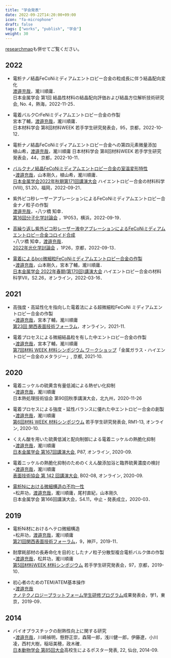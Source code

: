 ```yaml
---
title: "学会発表"
date: 2022-09-22T14:20:00+09:00
icon: "fa-microphone"
draft: false
tags: ["works", "publish", "学会"]
weight: 30
---
```


[researchmap](https://researchmap.jp/atsuyaw)も併せてご覧ください。

## 2022

* 電析ナノ結晶FeCoNiミディアムエントロピー合金の粒成長に伴う結晶配向変化  
    <u>渡邉充哉</u>，瀧川順庸．  
    日本金属学会 第1回 結晶性材料の結晶配向評価および結晶方位解析技術研究会, No. 4，熱海，2022-11-25．

* 電着バルクCrFeNiミディアムエントロピー合金の作製  
    宮本了輔，<u>渡邉充哉</u>，瀧川順庸．  
    日本材料学会 第8回材料WEEK 若手学生研究発表会，95，京都，2022-10-12．

* 電析ナノ結晶FeCoNiミディアムエントロピー合金への第四元素微量添加  
    植山希，<u>渡邉充哉</u>，瀧川順庸
    日本材料学会 第8回材料WEEK 若手学生研究発表会，44，京都，2022-10-11．

* [バルクナノ結晶FeCoNiミディアムエントロピー合金の室温変形特性](https://confit.atlas.jp/guide/event/jim2022autumn/subject/2M08-20-13/advanced)  
    ◦<u>渡邉充哉</u>，山本剛久，植山希，瀧川順庸．  
    [日本金属学会2022年秋期第171回講演大会](https://confit.atlas.jp/guide/event/jim2022autumn/top) ハイエントロピー合金の材料科学(VIII), S1.20，福岡，2022-09-21．

* 紫外ピコ秒レーザーアブレーションによるFeCoNiミディアムエントロピー合金ナノ粒子の作製  
    <u>渡邉充哉</u>，◦八ツ橋 知幸．  
    [第16回分子化学討論会](http://www.molsci.jp/2022/index.html) ，1P053，横浜，2022-09-19．

* [高繰り返し紫外ピコ秒レーザー液中アブレーションによるFeCoNiミディアムエントロピー合金コロイド合成](https://confit.atlas.jp/guide/event/photochemistry2022/subject/1P26/advanced)  
     ◦八ツ橋 知幸，<u>渡邉充哉</u>．  
    [2022年光化学討論会](https://photochemistry.jp/2022/) ，1P26，京都，2022-09-13．

* [電着によるbcc微細粒FeCoNiミディアムエントロピー合金の作製](https://confit.atlas.jp/guide/event/jim2022spring/subject/2J08-16-09/advanced)  
    ◦<u>渡邉充哉</u>，山本剛久，宮本了輔，瀧川順庸．  
    [日本金属学会 2022年春期(第170回)講演大会](https://jim.or.jp/MEETINGS/2022_spr/news/meeting-guide.html) ハイエントロピー合金の材料科学VII，S2.26，オンライン，2022-03-16．

## 2021
* 高強度・高延性化を指向した電着法による超微細粒FeCoNi ミディアムエントロピー合金の作製  
    ◦<u>渡邉充哉</u>，宮本了輔，瀧川順庸  
    [第23回 関西表面技術フォーラム](https://kansai.sfj.or.jp/gyoji/forum/23th/index.html)，オンライン，2021-11.

* 電着プロセスによる微細結晶粒を有した中エントロピー合金の作製  
    ◦<u>渡邉充哉</u>，宮本了輔，瀧川順庸  
    [第7回材料 WEEK 材料シンポジウム ワークショップ](https://www.jsms.jp/kaikoku/7weekpro.htm)「金属ガラス・ハイエントロピー合金のメタラジー」, 京都, 2021-10.

## 2020

* 電着ニッケルの硫黄含有量低減による熱ぜい化抑制  
    ◦<u>渡邉充哉</u>，瀧川順庸  
    日本熱処理技術協会 第90回秋季講演大会，北九州，2020-11-26

* 電着プロセスによる強度・延性バランスに優れた中エントロピー合金の創製  
    ◦<u>渡邉充哉</u>，瀧川順庸  
    [第6回材料 WEEK 材料シンポジウム](https://www.jsms.jp/kaikoku/6weekpro3.htm) 若手学生研究発表会, RM1-13, オンライン, 2020-10.

* くえん酸を用いた硫黄低減と配向制御による電着ニッケルの熱脆化抑制  
    ◦<u>渡邉充哉</u>，瀧川順庸  
    [日本金属学会 第167回講演大会](https://jim.or.jp/MEETINGS/2020_atmn/index.php), P87, オンライン, 2020-09.

* 電着ニッケルの熱脆化抑制のためのくえん酸添加浴と臨界硫黄濃度の検討  
    ◦<u>渡邉充哉</u>，瀧川順庸  
    [表面技術協会 第 142 回講演大会](https://www.sfj.or.jp/meeting/142/index.html), B02-08, オンライン, 2020-09.

* [電析Niにおける微細構造の不均一性](https://confit.atlas.jp/guide/event/jim2020spring/subject/S4.11/advanced)  
    ◦松井功，<u>渡邉充哉</u>，瀧川順庸，尾村直紀，山本剛久  
    日本金属学会 第166回講演大会，S4.11，中止・発表成立，2020-03．

## 2019

* 電析Ni材におけるヘテロ微細構造  
    ◦松井功，<u>渡邉充哉</u>，瀧川順庸  
    [第21回関西表面技術フォーラム](http://kansai.sfj.or.jp/gyoji/forum/21th/sankabosyu.htm)，9，神戸，2019-11．

* 耐摩耗部材の長寿命化を目的としたナノ粒子分散型複合電析バルク体の作製  
    ◦<u>渡邉充哉</u>，松井功，瀧川順庸  
    [第5回材料WEEK 材料シンポジウム](https://www.jsms.jp/kaikoku/5weekpro.htm) 若手学生研究発表会，97，京都，2019-10．

* 初心者のためのTEM/ATEM基本操作  
    ◦<u>渡邉充哉</u>  
    [ナノテクノロジープラットフォーム学生研修プログラム](https://www.nanonet.go.jp/pages/gakusei/2019/)成果発表会，学1，東京，2019-09．

## 2014
* バイオプラスチックの耐熱性向上に関する研究  
  ◦<u>渡邉充哉</u>，川崎禎明，懸野正崇，森陽一郎，浅川健一郎，伊藤遼，小川凌，西村大樹，稲垣美穂，政木確．  
  [日本動物学会 第85回大会](http://www.zoology.or.jp/news2/index.asp?patten_cd=12&page_no=708)高校生によるポスター発表, 22, 仙台, 2014-09.
  
